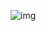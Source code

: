 ![img](https://github.com/DanielpRibeiro/App-Simples-Java-Android-R-dio/assets/78006439/1e71b315-fff0-4320-8bb6-bc187e418e40)
